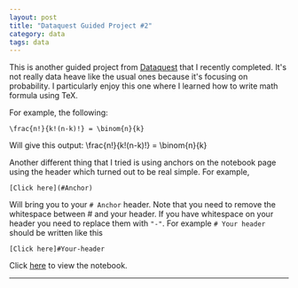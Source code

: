 ```yaml
---
layout: post
title: "Dataquest Guided Project #2"
category: data
tags: data
---
```

This is another guided project from [Dataquest](dataquest.io) that I recently completed.
It's not really data heave like the usual ones because it's focusing on probability.
I particularly enjoy this one where I learned how to write math formula using TeX.

For example, the following:
```
\frac{n!}{k!(n-k)!} = \binom{n}{k}
```
Will give this output:
\frac{n!}{k!(n-k)!} = \binom{n}{k}

Another different thing that I tried is using anchors on the notebook page using the header which turned out to be real simple.
For example,
```
[Click here](#Anchor)
```
Will bring you to your ```# Anchor``` header. Note that you need to remove the whitespace between # and your header. If you have whitespace on your header you need to replace them with ```"-"```. For example ```# Your header``` should be written like this
```
[Click here]#Your-header
```

Click [here](https://nbviewer.jupyter.org/github/Ezral/guided_project/blob/master/Mobile%20App%20for%20Lottery%20Addiction.ipynb) to view the notebook.

---
